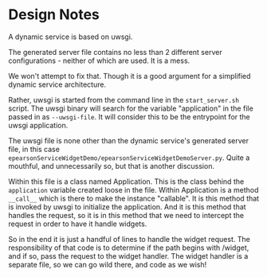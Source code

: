 # Design Notes

A dynamic service is based on uwsgi.

The generated server file contains no less than 2 different server configurations - neither of which are used. It is a mess.

We won't attempt to fix that. Though it is a good argument for a simplified dynamic service architecture.

Rather, uwsgi is started from the command line in the `start_server.sh` script. The uwsgi binary will search for the variable "application" in the file passed in as `--uwsgi-file`. It will consider this to be the entrypoint for the uwsgi application.

The uwsgi file is none other than the dynamic service's generated server file, in this case `epearsonServiceWidgetDemo/epearsonServiceWidgetDemoServer.py`. Quite a mouthful, and unnecessarily so, but that is another discussion.

Within this file is a class named Application. This is the class behind the `application` variable created loose in the file. Within Application is a method `__call__` which is there to make the instance "callable". It is this method that is invoked by uwsgi to initialize the application. And it is this method that handles the request, so it is in this method that we need to intercept the request in order to have it handle widgets.

So in the end it is just a handful of lines to handle the widget request. The responsibility of that code is to determine if the path begins with /widget, and if so, pass the request to the widget handler. The widget handler is a separate file, so we can go wild there, and code as we wish!


